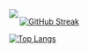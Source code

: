 <img align="left" src="https://github-readme-stats.vercel.app/api?username=semmoolenschot&show_icons=true&theme=radical)">

[![GitHub Streak](http://github-readme-streak-stats.herokuapp.com?user=semmoolenschot&theme=radical)](https://git.io/streak-stats)

[![Top Langs](https://github-readme-stats.vercel.app/api/top-langs/?username=semmoolenschot&theme=radical&langs_count=8)](https://github.com/anuraghazra/github-readme-stats)
